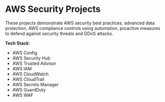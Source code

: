 # AWS Security Projects
These projects demonstrate AWS security best practices, advanced data protection, AWS compliance controls using automation, proactive measures to defend against security threats and DDoS attacks.

**Tech Stack:**
- AWS Config
- AWS Security Hub
- AWS Trusted Advisor 
- AWS IAM 
- AWS CloudWatch 
- AWS CloudTrail 
- AWS Secrets Manager
- AWS GuardDuty 
- AWS WAF

